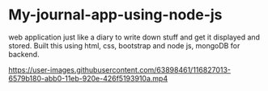 # My-journal-app-using-node-js
web application just like a diary to write down stuff and get it displayed and stored. Built this using html, css, bootstrap and node js, mongoDB for backend.




https://user-images.githubusercontent.com/63898461/116827013-6579b180-abb0-11eb-920e-426f5193910a.mp4


